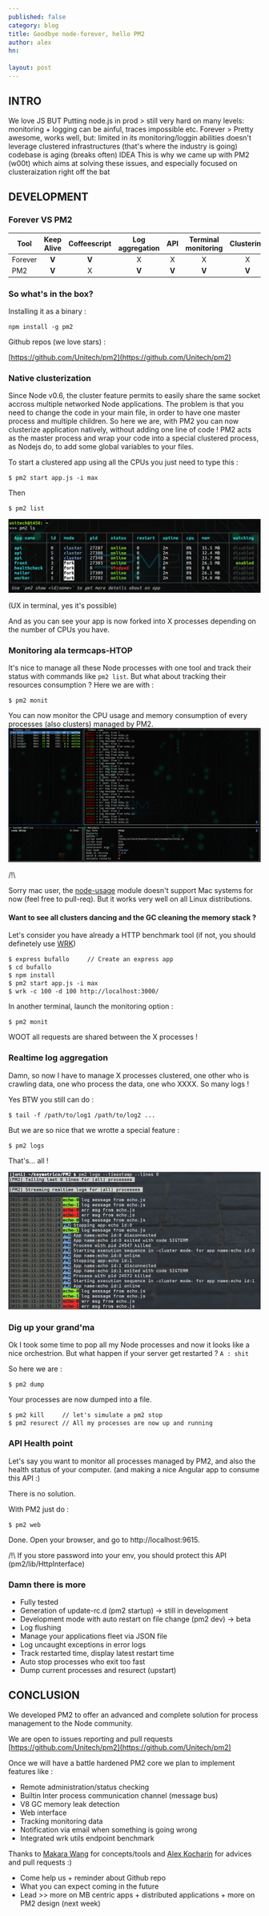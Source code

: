```yaml
---
published: false
category: blog
title: Goodbye node-forever, hello PM2
author: alex
hn: 

layout: post
---
```


## INTRO

We love JS BUT
Putting node.js in prod > still very hard on many levels: monitoring  + logging can be ainful, traces impossible etc.
Forever > Pretty awesome, works well, but:
limited in its monitoring/loggin abilities
doesn't leverage clustered infrastructures (that's where the industry is going)
codebase is aging (breaks often)
IDEA This is why we came up with PM2 (w00t) which aims at solving these issues, and especially focused on clusteraization right off the bat

## DEVELOPMENT

### Forever VS PM2

| Tool        | Keep Alive | Coffeescript | Log aggregation | API | Terminal monitoring | Clustering | JSON configuration |
| ------------|:----------:|:------------:|:---------------:|:---:|:-------------------:|:----------:|:-----------------------:|
| Forever     | **V** | **V** | X | X | X | X | X |
| PM2         | **V** | X | **V** | **V** | **V** | **V** | **V** |


### So what's in the box?

Installing it as a binary :

```
npm install -g pm2
```

Github repos (we love stars) :

[https://github.com/Unitech/pm2](https://github.com/Unitech/pm2)

### Native clusterization

Since Node v0.6, the cluster feature permits to easily share the same socket accross multiple networked Node applications.
The problem is that you need to change the code in your main file, in order to have one master process and multiple children.
So here we are, with PM2 you can now clusterize application natively, without adding one line of code ! PM2 acts as the
master process and wrap your code into a special clustered process, as Nodejs do, to add some global variables to your files.

To start a clustered app using all the CPUs you just need to type this :

```
$ pm2 start app.js -i max
```

Then

```
$ pm2 list
```

![List](https://github.com/unitech/pm2/raw/master/pres/pm2-list.png)

(UX in terminal, yes it's possible)

And as you can see your app is now forked into X processes depending on the number of CPUs you have.

### Monitoring ala termcaps-HTOP

It's nice to manage all these Node processes with one tool and track their status with commands like `pm2 list`.
But what about tracking their resources consumption ? 
Here we are with :

```
$ pm2 monit
```

You can now monitor the CPU usage and memory consumption of every processes (also clusters) managed by PM2. 
![Monit](https://github.com/unitech/pm2/raw/master/pres/pm2-monit.png)

/!\

Sorry mac user, the [node-usage](https://github.com/arunoda/node-usage) module doesn't support Mac systems for now (feel free to pull-req).
But it works very well on all Linux distributions.

#### Want to see all clusters dancing and the GC cleaning the memory stack ?

Let's consider you have already a HTTP benchmark tool (if not, you should definetely use [WRK](https://github.com/wg/wrk))

```
$ express bufallo     // Create an express app
$ cd bufallo
$ npm install
$ pm2 start app.js -i max
$ wrk -c 100 -d 100 http://localhost:3000/
```

In another terminal, launch the monitoring option :

```
$ pm2 monit
```

WOOT all requests are shared between the X processes !


### Realtime log aggregation

Damn, so now I have to manage X processes clustered, one other who is crawling data, one who process the data, one who XXXX.
So many logs !

Yes BTW you still can do :

```
$ tail -f /path/to/log1 /path/to/log2 ...
```

But we are so nice that we wrotte a special feature :

```
$ pm2 logs
```

That's... all !

![Monit](https://github.com/unitech/pm2/raw/master/pres/pm2-logs.png)


### Dig up your grand'ma

Ok I took some time to pop all my Node processes and now it looks like a nice orchestrion.
But what happen if your server get restarted ? 
```A : shit```

So here we are :

```
$ pm2 dump
```

Your processes are now dumped into a file.

```
$ pm2 kill     // let's simulate a pm2 stop
$ pm2 resurect // All my processes are now up and running 
```

### API Health point

Let's say you want to monitor all processes managed by PM2, and also the health status of your computer. 
(and making a nice Angular app to consume this API :)

There is no solution.

With PM2 just do :

```
$ pm2 web
```

Done. Open your browser, and go to http://localhost:9615.

/!\ If you store password into your env, you should protect this API (pm2/lib/HttpInterface)

### Damn there is more

- Fully tested
- Generation of update-rc.d (pm2 startup) -> still in development
- Development mode with auto restart on file change (pm2 dev) -> beta
- Log flushing
- Manage your applications fleet via JSON file
- Log uncaught exceptions in error logs
- Track restarted time, display latest restart time
- Auto stop processes who exit too fast
- Dump current processes and resurect (upstart)

## CONCLUSION

We developed PM2 to offer an advanced and complete solution for process management to the Node community. 

We are open to issues reporting and pull requests [https://github.com/Unitech/pm2](https://github.com/Unitech/pm2)

Once we will have a battle hardened PM2 core we plan to implement features like :

- Remote administration/status checking
- Builtin Inter process communication channel (message bus)
- V8 GC memory leak detection
- Web interface
- Tracking monitoring data
- Notification via email when something is going wrong
- Integrated wrk utils endpoint benchmark

Thanks to [Makara Wang](https://github.com/makara) for concepts/tools and [Alex Kocharin](https://github.com/rlidwka) for advices and pull requests :)



- Come help us + reminder about Github repo
- What you can expect coming in the future
- Lead >> more on MB centric apps + distributed applications + more on PM2 design (next week)
